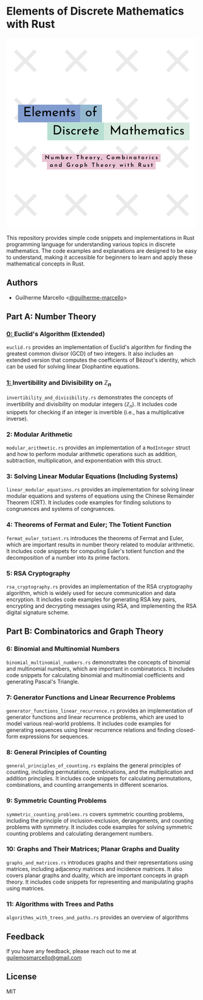 # Elements of Discrete Mathematics with Rust

![Elements of Discrete Mathematics with Rust](./img/logo.png)

This repository provides simple code snippets and implementations in Rust programming language for understanding various topics in discrete mathematics. The code examples and explanations are designed to be easy to understand, making it accessible for beginners to learn and apply these mathematical concepts in Rust.

## Authors

- Guilherme Marcello \<[@guilherme-marcello](https://github.com/guilherme-marcello)\>

## Part A: Number Theory

### [0: ](./0-euclidian-algorithm/0.md) Euclid's Algorithm (Extended)

`euclid.rs` provides an implementation of Euclid's algorithm for finding the greatest common divisor (GCD) of two integers. It also includes an extended version that computes the coefficients of Bézout's identity, which can be used for solving linear Diophantine equations.

### [1: ](./1-invertibility-divisibility/1.md)  Invertibility and Divisibility on $ℤ_n$

`invertibility_and_divisibility.rs` demonstrates the concepts of invertibility and divisibility on modular integers ($ℤ_n$). It includes code snippets for checking if an integer is invertible (i.e., has a multiplicative inverse).

### 2: Modular Arithmetic

`modular_arithmetic.rs` provides an implementation of a `ModInteger` struct and how to perform modular arithmetic operations such as addition, subtraction, multiplication, and exponentiation with this struct.

### 3: Solving Linear Modular Equations (Including Systems)

`linear_modular_equations.rs` provides an implementation for solving linear modular equations and systems of equations using the Chinese Remainder Theorem (CRT). It includes code examples for finding solutions to congruences and systems of congruences.

### 4: Theorems of Fermat and Euler; The Totient Function

`fermat_euler_totient.rs` introduces the theorems of Fermat and Euler, which are important results in number theory related to modular arithmetic. It includes code snippets for computing Euler's totient function and the decomposition of a number into its prime factors.

### 5: RSA Cryptography

`rsa_cryptography.rs` provides an implementation of the RSA cryptography algorithm, which is widely used for secure communication and data encryption. It includes code examples for generating RSA key pairs, encrypting and decrypting messages using RSA, and implementing the RSA digital signature scheme.

## Part B: Combinatorics and Graph Theory

### 6: Binomial and Multinomial Numbers

`binomial_multinomial_numbers.rs` demonstrates the concepts of binomial and multinomial numbers, which are important in combinatorics. It includes code snippets for calculating binomial and multinomial coefficients and generating Pascal's Triangle.

### 7: Generator Functions and Linear Recurrence Problems

`generator_functions_linear_recurrence.rs` provides an implementation of generator functions and linear recurrence problems, which are used to model various real-world problems. It includes code examples for generating sequences using linear recurrence relations and finding closed-form expressions for sequences.

### 8: General Principles of Counting

`general_principles_of_counting.rs` explains the general principles of counting, including permutations, combinations, and the multiplication and addition principles. It includes code snippets for calculating permutations, combinations, and counting arrangements in different scenarios.

### 9: Symmetric Counting Problems

`symmetric_counting_problems.rs` covers symmetric counting problems, including the principle of inclusion-exclusion, derangements, and counting problems with symmetry. It includes code examples for solving symmetric counting problems and calculating derangement numbers.

### 10: Graphs and Their Matrices; Planar Graphs and Duality

`graphs_and_matrices.rs` introduces graphs and their representations using matrices, including adjacency matrices and incidence matrices. It also covers planar graphs and duality, which are important concepts in graph theory. It includes code snippets for representing and manipulating graphs using matrices.

### 11: Algorithms with Trees and Paths

`algorithms_with_trees_and_paths.rs` provides an overview of algorithms

## Feedback

If you have any feedback, please reach out to me at guilemosmarcello@gmail.com

## License

MIT
